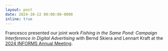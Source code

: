 ```yaml
---
layout: post
date: 2024-10-22 00:00:00-0000
inline: true
---
```


Francesco presented our joint work *Fishing in the Same Pond: Campaign Interference in Digital Advertising* with Bernd Skiera and Lennart Kraft at the [2024 INFORMS Annual Meeting](https://www.informs.org/).
